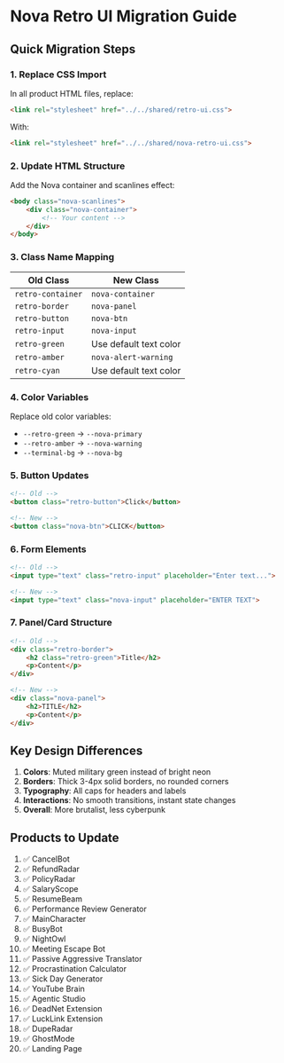 # Nova Retro UI Migration Guide

## Quick Migration Steps

### 1. Replace CSS Import
In all product HTML files, replace:
```html
<link rel="stylesheet" href="../../shared/retro-ui.css">
```

With:
```html
<link rel="stylesheet" href="../../shared/nova-retro-ui.css">
```

### 2. Update HTML Structure
Add the Nova container and scanlines effect:
```html
<body class="nova-scanlines">
    <div class="nova-container">
        <!-- Your content -->
    </div>
</body>
```

### 3. Class Name Mapping

| Old Class | New Class |
|-----------|-----------|
| `retro-container` | `nova-container` |
| `retro-border` | `nova-panel` |
| `retro-button` | `nova-btn` |
| `retro-input` | `nova-input` |
| `retro-green` | Use default text color |
| `retro-amber` | `nova-alert-warning` |
| `retro-cyan` | Use default text color |

### 4. Color Variables
Replace old color variables:
- `--retro-green` → `--nova-primary`
- `--retro-amber` → `--nova-warning`
- `--terminal-bg` → `--nova-bg`

### 5. Button Updates
```html
<!-- Old -->
<button class="retro-button">Click</button>

<!-- New -->
<button class="nova-btn">CLICK</button>
```

### 6. Form Elements
```html
<!-- Old -->
<input type="text" class="retro-input" placeholder="Enter text...">

<!-- New -->
<input type="text" class="nova-input" placeholder="ENTER TEXT">
```

### 7. Panel/Card Structure
```html
<!-- Old -->
<div class="retro-border">
    <h2 class="retro-green">Title</h2>
    <p>Content</p>
</div>

<!-- New -->
<div class="nova-panel">
    <h2>TITLE</h2>
    <p>Content</p>
</div>
```

## Key Design Differences

1. **Colors**: Muted military green instead of bright neon
2. **Borders**: Thick 3-4px solid borders, no rounded corners
3. **Typography**: All caps for headers and labels
4. **Interactions**: No smooth transitions, instant state changes
5. **Overall**: More brutalist, less cyberpunk

## Products to Update

1. ✅ CancelBot
2. ✅ RefundRadar  
3. ✅ PolicyRadar
4. ✅ SalaryScope
5. ✅ ResumeBeam
6. ✅ Performance Review Generator
7. ✅ MainCharacter
8. ✅ BusyBot
9. ✅ NightOwl
10. ✅ Meeting Escape Bot
11. ✅ Passive Aggressive Translator
12. ✅ Procrastination Calculator
13. ✅ Sick Day Generator
14. ✅ YouTube Brain
15. ✅ Agentic Studio
16. ✅ DeadNet Extension
17. ✅ LuckLink Extension
18. ✅ DupeRadar
19. ✅ GhostMode
20. ✅ Landing Page